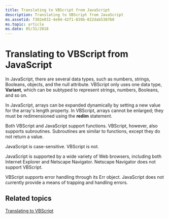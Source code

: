 ```yaml
---
title: Translating to VBScript from JavaScript
description: Translating to VBScript from JavaScript
ms.assetid: f302e032-4e94-42f1-839b-022dab538760
ms.topic: article
ms.date: 05/31/2018
---
```


# Translating to VBScript from JavaScript

In JavaScript, there are several data types, such as numbers, strings, Booleans, objects, and the null attribute. VBScript only uses one data type, **Variant**, which can be subtyped to represent strings, numbers, Booleans, and so on.

In JavaScript, arrays can be expanded dynamically by setting a new value for the array's length property. In VBScript, arrays cannot be enlarged; they must be redimensioned using the **redim** statement.

Both VBScript and JavaScript support functions. VBScript, however, also supports subroutines. Subroutines are similar to functions, except they do not return a value.

JavaScript is case-sensitive. VBScript is not.

JavaScript is supported by a wide variety of Web browsers, including both Internet Explorer and Netscape Navigator. Netscape Navigator does not support VBScript.

VBScript supports error handling through its Err object. JavaScript does not currently provide a means of trapping and handling errors.

## Related topics

<dl> <dt>

[Translating to VBScript](translating-to-vbscript.md)
</dt> </dl>

 

 




